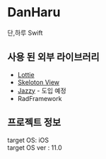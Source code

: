 # DanHaru
단,하루 Swift

## 사용 된 외부 라이브러리
- [Lottie](https://github.com/airbnb/lottie-ios)  
- [Skeloton View](https://github.com/Juanpe/SkeletonView)  
- [Jazzy](https://github.com/realm/jazzy) - 도입 예정  
- RadFramework  

## 프로젝트 정보
target OS: iOS  
target OS ver : 11.0  

